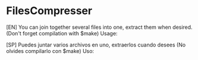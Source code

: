 # FilesCompresser
[EN]
You can join together several files into one, extract them when desired. (Don't forget compilation with $make)
Usage:


[SP]
Puedes juntar varios archivos en uno, extraerlos cuando desees (No olvides compilarlo con $make)
Uso:
